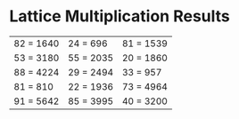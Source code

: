# Lattice Multiplication Results

|   |   |   |
|---|---|---|
| 82 = 1640 | 24 = 696 | 81 = 1539 |
| 53 = 3180 | 55 = 2035 | 20 = 1860 |
| 88 = 4224 | 29 = 2494 | 33 = 957 |
| 81 = 810 | 22 = 1936 | 73 = 4964 |
| 91 = 5642 | 85 = 3995 | 40 = 3200 |
